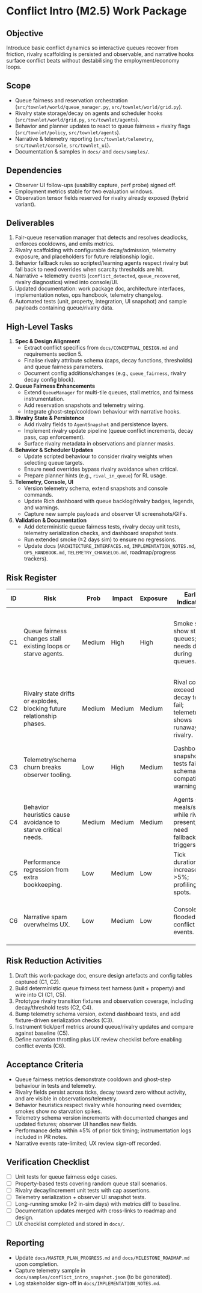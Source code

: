 # Conflict Intro (M2.5) Work Package

## Objective
Introduce basic conflict dynamics so interactive queues recover from friction, rivalry scaffolding is persisted and observable, and narrative hooks surface conflict beats without destabilising the employment/economy loops.

## Scope
- Queue fairness and reservation orchestration (`src/townlet/world/queue_manager.py`, `src/townlet/world/grid.py`).
- Rivalry state storage/decay on agents and scheduler hooks (`src/townlet/world/grid.py`, `src/townlet/agents`).
- Behavior and planner updates to react to queue fairness + rivalry flags (`src/townlet/policy`, `src/townlet/agents`).
- Narrative & telemetry reporting (`src/townlet/telemetry`, `src/townlet/console`, `src/townlet_ui`).
- Documentation & samples in `docs/` and `docs/samples/`.

## Dependencies
- Observer UI follow-ups (usability capture, perf probe) signed off.
- Employment metrics stable for two evaluation windows.
- Observation tensor fields reserved for rivalry already exposed (hybrid variant).

## Deliverables
1. Fair-queue reservation manager that detects and resolves deadlocks, enforces cooldowns, and emits metrics.
2. Rivalry scaffolding with configurable decay/admission, telemetry exposure, and placeholders for future relationship logic.
3. Behavior fallback rules so scripted/learning agents respect rivalry but fall back to need overrides when scarcity thresholds are hit.
4. Narrative + telemetry events (`conflict_detected`, `queue_recovered`, rivalry diagnostics) wired into console/UI.
5. Updated documentation: work package doc, architecture interfaces, implementation notes, ops handbook, telemetry changelog.
6. Automated tests (unit, property, integration, UI snapshot) and sample payloads containing queue/rivalry data.

## High-Level Tasks
1. **Spec & Design Alignment**
   - Extract conflict specifics from `docs/CONCEPTUAL_DESIGN.md` and requirements section 5.
   - Finalise rivalry attribute schema (caps, decay functions, thresholds) and queue fairness parameters.
   - Document config additions/changes (e.g., `queue_fairness`, rivalry decay config block).
2. **Queue Fairness Enhancements**
   - Extend `QueueManager` for multi-tile queues, stall metrics, and fairness instrumentation.
   - Add reservation snapshots and telemetry wiring.
   - Integrate ghost-step/cooldown behaviour with narrative hooks.
3. **Rivalry State & Persistence**
   - Add rivalry fields to `AgentSnapshot` and persistence layers.
   - Implement rivalry update pipeline (queue conflict increments, decay pass, cap enforcement).
   - Surface rivalry metadata in observations and planner masks.
4. **Behavior & Scheduler Updates**
   - Update scripted behaviour to consider rivalry weights when selecting queue targets.
   - Ensure need overrides bypass rivalry avoidance when critical.
   - Prepare planner hints (e.g., `rival_in_queue`) for RL usage.
5. **Telemetry, Console, UI**
   - Version telemetry schema, extend snapshots and console commands.
   - Update Rich dashboard with queue backlog/rivalry badges, legends, and warnings.
   - Capture new sample payloads and observer UI screenshots/GIFs.
6. **Validation & Documentation**
   - Add deterministic queue fairness tests, rivalry decay unit tests, telemetry serialization checks, and dashboard snapshot tests.
   - Run extended smoke (≥2 days sim) to ensure no regressions.
   - Update docs (`ARCHITECTURE_INTERFACES.md`, `IMPLEMENTATION_NOTES.md`, `OPS_HANDBOOK.md`, `TELEMETRY_CHANGELOG.md`, roadmap/progress trackers).

## Risk Register
| ID | Risk | Prob | Impact | Exposure | Early Indicators | Mitigation | Contingency | Owner |
| --- | --- | --- | --- | --- | --- | --- | --- | --- |
| C1 | Queue fairness changes stall existing loops or starve agents. | Medium | High | High | Smoke sims show stalled queues; needs drop during queues. | Build deterministic queue fairness tests and run long smokes; gate rollout behind config flag. | Revert fairness changes, restore previous config, capture incident note. | Simulation lead |
| C2 | Rivalry state drifts or explodes, blocking future relationship phases. | Medium | Medium | Medium | Rival counts exceed cap; decay tests fail; telemetry shows runaway rivalry. | Implement decay cap tests; expose diagnostics; include config clamps. | Disable rivalry increments, keep queue fairness only until fixed. | Systems architect |
| C3 | Telemetry/schema churn breaks observer tooling. | Low | High | Medium | Dashboard snapshot tests fail; schema compatibility warnings. | Version schema, provide fixtures, extend serialization tests. | Ship compatibility shim or pin UI to prior schema while patching. | Telemetry lead |
| C4 | Behavior heuristics cause avoidance to starve critical needs. | Medium | Medium | Medium | Agents skip meals/sleep while rivals present; need fallback triggers. | Implement need override thresholds; log override invocations. | Relax avoidance weighting, re-run smokes, document impact. | Policy owner |
| C5 | Performance regression from extra bookkeeping. | Low | Medium | Low | Tick duration increases >5%; profiling hot spots. | Benchmark fairness/rivalry loops; optimise or cache data. | Disable detailed metrics, defer rivalry until optimised. | Performance owner |
| C6 | Narrative spam overwhelms UX. | Low | Medium | Low | Console/UI flooded with conflict events. | Add narration throttle + UX checklist review before enabling. | Reduce event emission frequency, rework messaging. | UX lead |

## Risk Reduction Activities
1. Draft this work-package doc, ensure design artefacts and config tables captured (C1, C2).
2. Build deterministic queue fairness test harness (unit + property) and wire into CI (C1, C5).
3. Prototype rivalry transition fixtures and observation coverage, including decay/threshold tests (C2, C4).
4. Bump telemetry schema version, extend dashboard tests, and add fixture-driven serialization checks (C3).
5. Instrument tick/perf metrics around queue/rivalry updates and compare against baseline (C5).
6. Define narration throttling plus UX review checklist before enabling conflict events (C6).

## Acceptance Criteria
- Queue fairness metrics demonstrate cooldown and ghost-step behaviour in tests and telemetry.
- Rivalry fields persist across ticks, decay toward zero without activity, and are visible in observations/telemetry.
- Behavior heuristics respect rivalry while honouring need overrides; smokes show no starvation spikes.
- Telemetry schema version increments with documented changes and updated fixtures; observer UI handles new fields.
- Performance delta within ±5% of prior tick timing; instrumentation logs included in PR notes.
- Narrative events rate-limited; UX review sign-off recorded.

## Verification Checklist
- [ ] Unit tests for queue fairness edge cases.
- [ ] Property-based tests covering random queue stall scenarios.
- [ ] Rivalry decay/increment unit tests with cap assertions.
- [ ] Telemetry serialization + observer UI snapshot tests.
- [ ] Long-running smoke (≥2 in-sim days) with metrics diff to baseline.
- [ ] Documentation updates merged with cross-links to roadmap and design.
- [ ] UX checklist completed and stored in `docs/`.

## Reporting
- Update `docs/MASTER_PLAN_PROGRESS.md` and `docs/MILESTONE_ROADMAP.md` upon completion.
- Capture telemetry sample in `docs/samples/conflict_intro_snapshot.json` (to be generated).
- Log stakeholder sign-off in `docs/IMPLEMENTATION_NOTES.md`.
